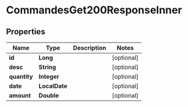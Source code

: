 

# CommandesGet200ResponseInner


## Properties

| Name | Type | Description | Notes |
|------------ | ------------- | ------------- | -------------|
|**id** | **Long** |  |  [optional] |
|**desc** | **String** |  |  [optional] |
|**quantity** | **Integer** |  |  [optional] |
|**date** | **LocalDate** |  |  [optional] |
|**amount** | **Double** |  |  [optional] |



